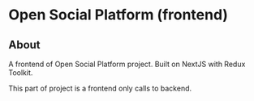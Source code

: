 # Open Social Platform (frontend)

## About

A frontend of Open Social Platform project. Built on NextJS with Redux Toolkit.

This part of project is a frontend only calls to backend.